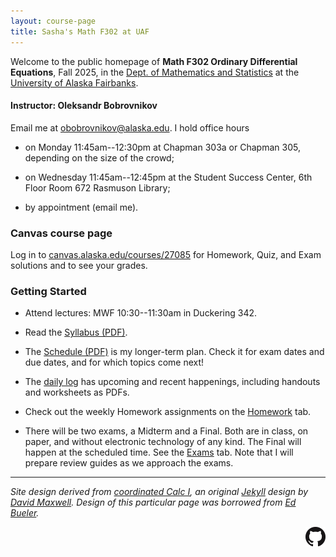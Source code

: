```yaml
---
layout: course-page
title: Sasha's Math F302 at UAF
---
```


<!-- # CAUTION: STILL UNDER CONSTRUCTION!! -->

Welcome to the public homepage of **Math F302 Ordinary Differential Equations**, Fall 2025, in the [Dept. of Mathematics and Statistics](http://www.uaf.edu/dms/) at the [University of Alaska Fairbanks](http://www.uaf.edu/).

#### Instructor:  Oleksandr Bobrovnikov

Email me at [obobrovnikov@alaska.edu](mailto:obobrovnikov@alaska.edu).  I hold office hours

* on Monday 11:45am--12:30pm at Chapman 303a or Chapman 305, depending on the size of the crowd;

* on Wednesday 11:45am--12:45pm at the  Student Success Center, 6th Floor Room 672 Rasmuson Library;

* by appointment (email me).

### Canvas course page

Log in to [canvas.alaska.edu/courses/27085](https://canvas.alaska.edu/courses/27085) for Homework, Quiz, and Exam solutions and to see your grades.

### Getting Started

* Attend lectures: MWF 10:30--11:30am in Duckering 342.

* Read the [Syllabus (PDF)](assets/general/F25/syllabus.pdf).

* The [Schedule (PDF)](assets/general/F25/schedule.pdf) is my longer-term plan.  Check it for exam dates and due dates, and for which topics come next!

* The [daily log](daily) has upcoming and recent happenings, including handouts and worksheets as PDFs.

* Check out the weekly Homework assignments on the [Homework](homework) tab.

* There will be two exams, a Midterm and a Final.  Both are in class, on paper, and without electronic technology of any kind.  The Final will happen at the scheduled time.  See the [Exams](exams) tab.  Note that I will prepare review guides as we approach the exams.

---
_Site design derived from [coordinated Calc I](https://uaf-math251.github.io/), an original [Jekyll](https://jekyllrb.com/) design by [David Maxwell](https://damaxwell.github.io/). Design of this particular page was borrowed from [Ed Bueler](https://bueler.github.io)._

[<img src="assets/images/GitHub-Mark-32px.png" align="right">](https://github.com/blackcurrantpi/ode "github repository for this site")
